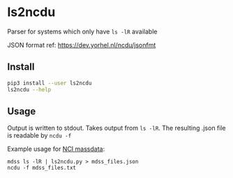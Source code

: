 # ls2ncdu
Parser for systems which only have `ls -lR` available

JSON format ref: https://dev.yorhel.nl/ncdu/jsonfmt

## Install

```bash
pip3 install --user ls2ncdu
ls2ncdu --help
```

## Usage

Output is written to stdout. Takes output from `ls -lR`. The resulting .json file is readable by `ncdu -f`

Example usage for [NCI massdata](https://opus.nci.org.au/display/Help/MASSDATA+User+Guide):

```
mdss ls -lR | ls2ncdu.py > mdss_files.json
ncdu -f mdss_files.txt
```
